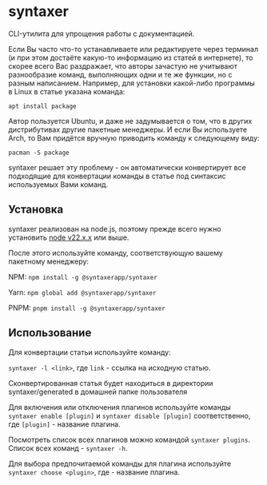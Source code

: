 # syntaxer

CLI-утилита для упрощения работы с документацией.

Если Вы часто что-то устанавливаете или редактируете через терминал (и при этом достаёте какую-то информацию из статей в интернете), то скорее всего Вас раздражает, что авторы зачастую не учитывают разнообразие команд, выполняющих одни и те же функции, но с разным написанием. Например, для установки какой-либо программы в Linux в статье указана команда:

```apt install package```

Автор пользуется Ubuntu, и даже не задумывается о том, что в других дистрибутивах другие пакетные менеджеры. И если Вы используете Arch, то Вам придётся вручную приводить команду к следующему виду:

```pacman -S package```

syntaxer решает эту проблему - он автоматически конвертирует все подходящие для конвертации команды в статье под синтаксис используемых Вами команд.

## Установка

syntaxer реализован на node.js, поэтому прежде всего нужно установить [node v22.x.x](https://nodejs.org/en/download) или выше.

После этого используйте команду, соответствующую вашему пакетному менеджеру:

NPM: ```npm install -g @syntaxerapp/syntaxer```

Yarn: ```npm global add @syntaxerapp/syntaxer```

PNPM: ```pnpm install -g @syntaxerapp/syntaxer```

## Использование

Для конвертации статьи используйте команду:

```syntaxer -l <link>```, где `link` - ссылка на исходную статью.

Сконвертированная статья будет находиться в директории syntaxer/generated в домашней папке пользователя

Для включения или отключения плагинов используйте команды ```syntaxer enable [plugin]``` и ```syntaxer disable [plugin]``` соответственно, где `[plugin]` - название плагина.

Посмотреть список всех плагинов можно командой ```syntaxer plugins```. Список всех команд - ```syntaxer -h```.

Для выбора предпочитаемой команды для плагина используйте ```syntaxer choose <plugin>```, где <plugin> - название плагина.
